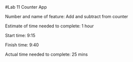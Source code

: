 #Lab 11 Counter App

Number and name of feature: Add and subtract from counter

Estimate of time needed to complete: 1 hour

Start time: 9:15

Finish time: 9:40

Actual time needed to complete: 25 mins